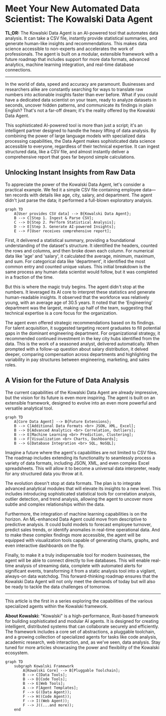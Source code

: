 # Meet Your New Automated Data Scientist: The Kowalski Data Agent

**TL;DR:** The Kowalski Data Agent is an AI-powered tool that automates data analysis. It can take a CSV file, instantly provide statistical summaries, and generate human-like insights and recommendations. This makes data science accessible to non-experts and accelerates the work of professionals. The agent is built on a modular, extensible framework with a future roadmap that includes support for more data formats, advanced analytics, machine learning integration, and real-time database connections.

---

In the world of data, speed and accuracy are paramount. Businesses and researchers alike are constantly searching for ways to translate raw numbers into actionable insights faster than ever before. What if you could have a dedicated data scientist on your team, ready to analyze datasets in seconds, uncover hidden patterns, and communicate its findings in plain English? That's not a far-off dream; it's the reality offered by the Kowalski Data Agent.

This sophisticated AI-powered tool is more than just a script; it's an intelligent partner designed to handle the heavy lifting of data analysis. By combining the power of large language models with specialized data processing capabilities, the Data Agent makes sophisticated data science accessible to everyone, regardless of their technical expertise. It can ingest structured data, like a CSV file, and almost instantly deliver a comprehensive report that goes far beyond simple calculations.

## Unlocking Instant Insights from Raw Data

To appreciate the power of the Kowalski Data Agent, let's consider a practical example. We fed it a simple CSV file containing employee data—ten records with details like age, city, salary, and department. The agent didn't just parse the data; it performed a full-blown exploratory analysis.

```mermaid
graph TD
    A[User provides CSV data] --> B{Kowalski Data Agent};
    B --> C[Step 1. Ingest & Parse CSV];
    C --> D[Step 2. Perform Statistical Analysis];
    D --> E[Step 3. Generate AI-powered Insights];
    E --> F[User receives comprehensive report];
```

First, it delivered a statistical summary, providing a foundational understanding of the dataset's structure. It identified the headers, counted the rows and columns, and then broke down each column. For numerical data like 'age' and 'salary', it calculated the average, minimum, maximum, and sum. For categorical data like 'department', it identified the most common entry and counted unique values. This initial breakdown is the same process any human data scientist would follow, but it was completed in a fraction of the time.

But this is where the magic truly begins. The agent didn't stop at the numbers. It leveraged its AI core to interpret these statistics and generate human-readable insights. It observed that the workforce was relatively young, with an average age of 30.5 years. It noted that the 'Engineering' department was the largest, making up half of the team, suggesting that technical expertise is a core focus for the organization.

The agent even offered strategic recommendations based on its findings. For talent acquisition, it suggested targeting recent graduates to fill potential gaps in the dominant engineering department. For organizational strategy, it recommended continued investment in the key city hubs identified from the data. This is the work of a seasoned analyst, delivered automatically. When prompted with a follow-up question about salary distribution, it delved deeper, comparing compensation across departments and highlighting the variability in pay structures between engineering, marketing, and sales roles.

## A Vision for the Future of Data Analysis

The current capabilities of the Kowalski Data Agent are already impressive, but the vision for its future is even more inspiring. The agent is built on an extensible framework, designed to evolve into an even more powerful and versatile analytical tool.

```mermaid
graph TD
    A[Core Data Agent] --> B{Future Extensions};
    B --> C[Additional Data Formats <br> JSON, XML, Excel];
    B --> D[Advanced Analytics <br> Correlation, Outliers];
    B --> E[Machine Learning <br> Prediction, Clustering];
    B --> F[Visualization <br> Charts, Dashboards];
    B --> G[Database Integration <br> SQL, NoSQL];
```

Imagine a future where the agent's capabilities are not limited to CSV files. The roadmap includes extending its functionality to seamlessly process a variety of data formats, including JSON, XML, and even complex Excel spreadsheets. This will allow it to become a universal data interpreter, ready for any structured data you throw at it.

The evolution doesn't stop at data formats. The plan is to integrate advanced analytical modules that will elevate its insights to a new level. This includes introducing sophisticated statistical tools for correlation analysis, outlier detection, and trend analysis, allowing the agent to uncover more subtle and complex relationships within the data.

Furthermore, the integration of machine learning capabilities is on the horizon. An ML-enhanced Data Agent could move from descriptive to predictive analysis. It could build models to forecast employee turnover, predict sales trends, or identify anomalies in real-time operational data. And to make these complex findings more accessible, the agent will be equipped with visualization tools capable of generating charts, graphs, and even interactive dashboards on the fly.

Finally, to make it a truly indispensable tool for modern businesses, the agent will be able to connect directly to live databases. This will enable real-time analysis of streaming data, complete with automated alerts for significant events, transforming it from a static analysis tool into a vigilant, always-on data watchdog. This forward-thinking roadmap ensures that the Kowalski Data Agent will not only meet the demands of today but will also be ready to tackle the data challenges of tomorrow.

---

This article is the first in a series exploring the capabilities of the various specialized agents within the Kowalski framework.

**About Kowalski:** "Kowalski" is a high-performance, Rust-based framework for building sophisticated and modular AI agents. It is designed for creating intelligent, distributed systems that can collaborate securely and efficiently. The framework includes a core set of abstractions, a pluggable toolchain, and a growing collection of specialized agents for tasks like code analysis, academic research, web interaction, and, as we've seen, data analysis. Stay tuned for more articles showcasing the power and flexibility of the Kowalski ecosystem.

```mermaid
graph TD
    subgraph Kowalski Framework
        A[Kowalski Core] --> B[Pluggable Toolchain];
        B --> C[Data Tools];
        B --> D[Code Tools];
        B --> E[Web Tools];
        A --> F[Agent Templates];
        F --> G((Data Agent));
        F --> H((Code Agent));
        F --> I((Web Agent));
        F --> J((...and more));
    end
```
